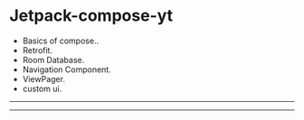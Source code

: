 # Jetpack-compose-yt

- Basics of compose..
- Retrofit.
- Room Database.
- Navigation Component.
- ViewPager.
- custom ui.
------
-------

